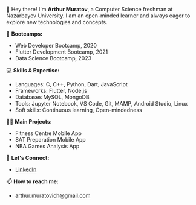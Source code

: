 👋 Hey there! I'm **Arthur Muratov**, a Computer Science freshman at Nazarbayev University. I am an open-minded learner and always eager to explore new technologies and concepts.

🚀 **Bootcamps:**
- Web Developer Bootcamp, 2020
- Flutter Development Bootcamp, 2021
- Data Science Bootcamp, 2023

💻 **Skills & Expertise:**
- Languages: C, C++, Python, Dart, JavaScript
- Frameworks: Flutter, Node.js
- Databases MySQL, MongoDB
- Tools: Jupyter Notebook, VS Code, Git, MAMP, Android Studio, Linux 
- Soft skills: Continuous learning, Open-mindedness

👨‍💻 **Main Projects:**
- Fitness Centre Mobile App
- SAT Preparation Mobile App
- NBA Games Analysis App

🤝 **Let's Connect:**
- [LinkedIn](https://www.linkedin.com/in/arthur-muratov/)

📫 **How to reach me:**
- [arthur.muratovich@gmail.com](mailto:arthur.muratovich@gmail.com)
